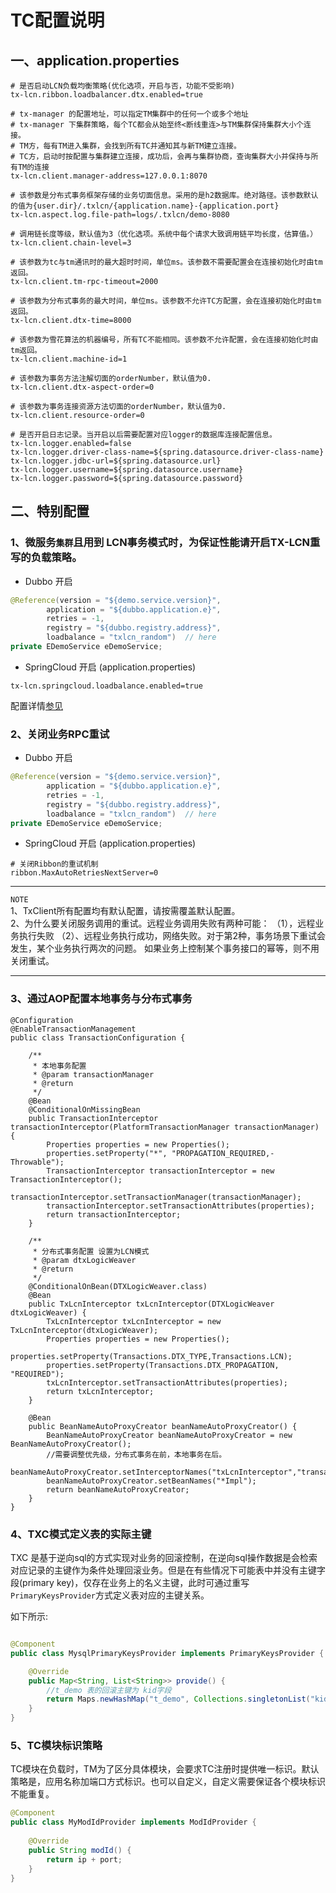 # TC配置说明
## 一、application.properties
```properties
# 是否启动LCN负载均衡策略(优化选项，开启与否，功能不受影响)
tx-lcn.ribbon.loadbalancer.dtx.enabled=true

# tx-manager 的配置地址，可以指定TM集群中的任何一个或多个地址
# tx-manager 下集群策略，每个TC都会从始至终<断线重连>与TM集群保持集群大小个连接。
# TM方，每有TM进入集群，会找到所有TC并通知其与新TM建立连接。
# TC方，启动时按配置与集群建立连接，成功后，会再与集群协商，查询集群大小并保持与所有TM的连接
tx-lcn.client.manager-address=127.0.0.1:8070

# 该参数是分布式事务框架存储的业务切面信息。采用的是h2数据库。绝对路径。该参数默认的值为{user.dir}/.txlcn/{application.name}-{application.port}
tx-lcn.aspect.log.file-path=logs/.txlcn/demo-8080

# 调用链长度等级，默认值为3（优化选项。系统中每个请求大致调用链平均长度，估算值。）
tx-lcn.client.chain-level=3

# 该参数为tc与tm通讯时的最大超时时间，单位ms。该参数不需要配置会在连接初始化时由tm返回。
tx-lcn.client.tm-rpc-timeout=2000

# 该参数为分布式事务的最大时间，单位ms。该参数不允许TC方配置，会在连接初始化时由tm返回。
tx-lcn.client.dtx-time=8000

# 该参数为雪花算法的机器编号，所有TC不能相同。该参数不允许配置，会在连接初始化时由tm返回。
tx-lcn.client.machine-id=1

# 该参数为事务方法注解切面的orderNumber，默认值为0.
tx-lcn.client.dtx-aspect-order=0

# 该参数为事务连接资源方法切面的orderNumber，默认值为0.
tx-lcn.client.resource-order=0

# 是否开启日志记录。当开启以后需要配置对应logger的数据库连接配置信息。
tx-lcn.logger.enabled=false
tx-lcn.logger.driver-class-name=${spring.datasource.driver-class-name}
tx-lcn.logger.jdbc-url=${spring.datasource.url}
tx-lcn.logger.username=${spring.datasource.username}
tx-lcn.logger.password=${spring.datasource.password}

```

## 二、特别配置
### 1、微服务`集群`且用到 LCN事务模式时，为保证性能请开启TX-LCN重写的负载策略。

* Dubbo 开启
```java
@Reference(version = "${demo.service.version}",
        application = "${dubbo.application.e}",
        retries = -1,
        registry = "${dubbo.registry.address}",
        loadbalance = "txlcn_random")  // here
private EDemoService eDemoService;
```
* SpringCloud 开启 (application.properties)
```properties
tx-lcn.springcloud.loadbalance.enabled=true
```
配置详情[参见](distributed.html)

### 2、关闭业务RPC重试
* Dubbo 开启
```java
@Reference(version = "${demo.service.version}",
        application = "${dubbo.application.e}",
        retries = -1,
        registry = "${dubbo.registry.address}",
        loadbalance = "txlcn_random")  // here
private EDemoService eDemoService;
```
* SpringCloud 开启 (application.properties)
```properties
# 关闭Ribbon的重试机制
ribbon.MaxAutoRetriesNextServer=0
```


----------------

`NOTE`  
1、TxClient所有配置均有默认配置，请按需覆盖默认配置。  
2、为什么要关闭服务调用的重试。远程业务调用失败有两种可能：
（1），远程业务执行失败 （2）、远程业务执行成功，网络失败。对于第2种，事务场景下重试会发生，某个业务执行两次的问题。
如果业务上控制某个事务接口的幂等，则不用关闭重试。

----------------

### 3、通过AOP配置本地事务与分布式事务


```
@Configuration
@EnableTransactionManagement
public class TransactionConfiguration {

    /**
     * 本地事务配置
     * @param transactionManager
     * @return
     */
    @Bean
    @ConditionalOnMissingBean
    public TransactionInterceptor transactionInterceptor(PlatformTransactionManager transactionManager) {
        Properties properties = new Properties();
        properties.setProperty("*", "PROPAGATION_REQUIRED,-Throwable");
        TransactionInterceptor transactionInterceptor = new TransactionInterceptor();
        transactionInterceptor.setTransactionManager(transactionManager);
        transactionInterceptor.setTransactionAttributes(properties);
        return transactionInterceptor;
    }

    /**
     * 分布式事务配置 设置为LCN模式
     * @param dtxLogicWeaver
     * @return
     */
    @ConditionalOnBean(DTXLogicWeaver.class)
    @Bean
    public TxLcnInterceptor txLcnInterceptor(DTXLogicWeaver dtxLogicWeaver) {
        TxLcnInterceptor txLcnInterceptor = new TxLcnInterceptor(dtxLogicWeaver);
        Properties properties = new Properties();
        properties.setProperty(Transactions.DTX_TYPE,Transactions.LCN);
        properties.setProperty(Transactions.DTX_PROPAGATION, "REQUIRED");
        txLcnInterceptor.setTransactionAttributes(properties);
        return txLcnInterceptor;
    }

    @Bean
    public BeanNameAutoProxyCreator beanNameAutoProxyCreator() {
        BeanNameAutoProxyCreator beanNameAutoProxyCreator = new BeanNameAutoProxyCreator();
        //需要调整优先级，分布式事务在前，本地事务在后。
        beanNameAutoProxyCreator.setInterceptorNames("txLcnInterceptor","transactionInterceptor");
        beanNameAutoProxyCreator.setBeanNames("*Impl");
        return beanNameAutoProxyCreator;
    }
}

```
 
 ### 4、TXC模式定义表的实际主键

TXC 是基于逆向sql的方式实现对业务的回滚控制，在逆向sql操作数据是会检索对应记录的主键作为条件处理回滚业务。但是在有些情况下可能表中并没有主键字段(primary key)，仅存在业务上的名义主键，此时可通过重写`PrimaryKeysProvider`方式定义表对应的主键关系。   

如下所示:    

```java

@Component
public class MysqlPrimaryKeysProvider implements PrimaryKeysProvider {

    @Override
    public Map<String, List<String>> provide() {
        //t_demo 表的回滚主键为 kid字段
        return Maps.newHashMap("t_demo", Collections.singletonList("kid"));
    }
}

```

### 5、TC模块标识策略
TC模块在负载时，TM为了区分具体模块，会要求TC注册时提供唯一标识。默认策略是，应用名称加端口方式标识。也可以自定义，自定义需要保证各个模块标识不能重复。

```java
@Component
public class MyModIdProvider implements ModIdProvider {
    
    @Override
    public String modId() {
        return ip + port;
    }
}
```